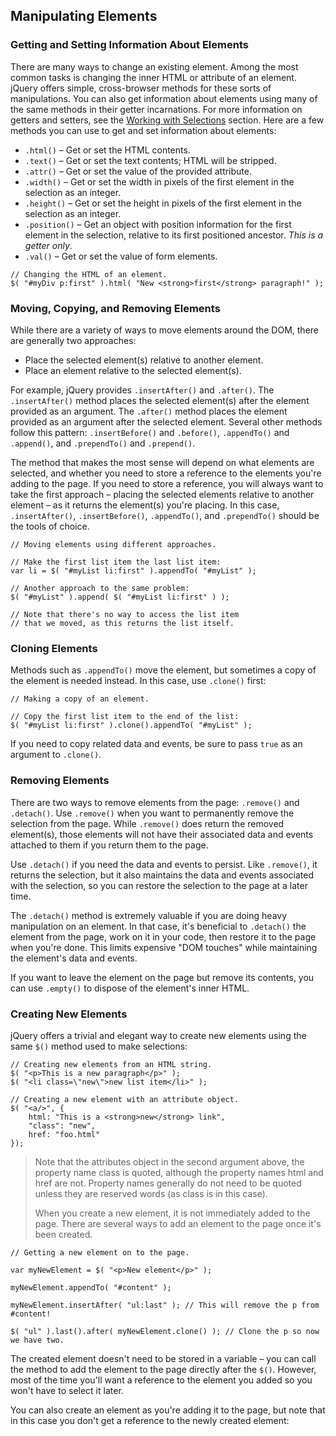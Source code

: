 ## **Manipulating Elements**

### **Getting and Setting Information About Elements**

There are many ways to change an existing element. Among the most common tasks is changing the inner HTML or attribute of an element. jQuery offers simple, cross-browser methods for these sorts of manipulations. You can also get information about elements using many of the same methods in their getter incarnations. For more information on getters and setters, see the [Working with Selections](http://learn.jquery.com/using-jquery-core/working-with-selections/) section. Here are a few methods you can use to get and set information about elements:

* `.html()` – Get or set the HTML contents.
* `.text()` – Get or set the text contents; HTML will be stripped.
* `.attr()` – Get or set the value of the provided attribute.
* `.width()` – Get or set the width in pixels of the first element in the selection as an integer.
* `.height()` – Get or set the height in pixels of the first element in the selection as an integer.
* `.position()` – Get an object with position information for the first element in the selection, relative to its first positioned ancestor. _This is a getter only_.
* `.val()` – Get or set the value of form elements.

```
// Changing the HTML of an element.
$( "#myDiv p:first" ).html( "New <strong>first</strong> paragraph!" );
```

### **Moving, Copying, and Removing Elements**

While there are a variety of ways to move elements around the DOM, there are generally two approaches:

* Place the selected element\(s\) relative to another element.
* Place an element relative to the selected element\(s\).

For example, jQuery provides `.insertAfter()` and `.after()`. The `.insertAfter()` method places the selected element\(s\) after the element provided as an argument. The `.after()` method places the element provided as an argument after the selected element. Several other methods follow this pattern: `.insertBefore()` and `.before()`, `.appendTo()` and `.append()`, and `.prependTo()` and `.prepend()`.

The method that makes the most sense will depend on what elements are selected, and whether you need to store a reference to the elements you're adding to the page. If you need to store a reference, you will always want to take the first approach – placing the selected elements relative to another element – as it returns the element\(s\) you're placing. In this case, `.insertAfter()`, `.insertBefore()`, `.appendTo()`, and `.prependTo()` should be the tools of choice.

```
// Moving elements using different approaches.

// Make the first list item the last list item:
var li = $( "#myList li:first" ).appendTo( "#myList" );

// Another approach to the same problem:
$( "#myList" ).append( $( "#myList li:first" ) );

// Note that there's no way to access the list item
// that we moved, as this returns the list itself.
```

### **Cloning Elements**

Methods such as `.appendTo()` move the element, but sometimes a copy of the element is needed instead. In this case, use `.clone()` first:

```
// Making a copy of an element.

// Copy the first list item to the end of the list:
$( "#myList li:first" ).clone().appendTo( "#myList" );
```

If you need to copy related data and events, be sure to pass `true` as an argument to `.clone()`.

### **Removing Elements**

There are two ways to remove elements from the page: `.remove()` and `.detach()`. Use `.remove()` when you want to permanently remove the selection from the page. While `.remove()` does return the removed element\(s\), those elements will not have their associated data and events attached to them if you return them to the page.

Use `.detach()` if you need the data and events to persist. Like `.remove()`, it returns the selection, but it also maintains the data and events associated with the selection, so you can restore the selection to the page at a later time.

The `.detach()` method is extremely valuable if you are doing heavy manipulation on an element. In that case, it's beneficial to `.detach()` the element from the page, work on it in your code, then restore it to the page when you're done. This limits expensive "DOM touches" while maintaining the element's data and events.

If you want to leave the element on the page but remove its contents, you can use `.empty()` to dispose of the element's inner HTML.

### **Creating New Elements**

jQuery offers a trivial and elegant way to create new elements using the same `$()` method used to make selections:

```
// Creating new elements from an HTML string.
$( "<p>This is a new paragraph</p>" );
$( "<li class=\"new\">new list item</li>" );
```

```
// Creating a new element with an attribute object.
$( "<a/>", {
    html: "This is a <strong>new</strong> link",
    "class": "new",
    href: "foo.html"
});
```

> Note that the attributes object in the second argument above, the property name class is quoted, although the property names html and href are not. Property names generally do not need to be quoted unless they are reserved words \(as class is in this case\).
> 
> When you create a new element, it is not immediately added to the page. There are several ways to add an element to the page once it's been created.

```
// Getting a new element on to the page.

var myNewElement = $( "<p>New element</p>" );

myNewElement.appendTo( "#content" );

myNewElement.insertAfter( "ul:last" ); // This will remove the p from #content!

$( "ul" ).last().after( myNewElement.clone() ); // Clone the p so now we have two.
```



The created element doesn't need to be stored in a variable – you can call the method to add the element to the page directly after the `$()`. However, most of the time you'll want a reference to the element you added so you won't have to select it later.

You can also create an element as you're adding it to the page, but note that in this case you don't get a reference to the newly created element:

